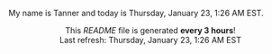 My name is Tanner and today is Thursday, January 23, 1:26 AM EST.

<p align="center">This <i>README</i> file is generated <b>every 3 hours</b>!</br>Last refresh: Thursday, January 23, 1:26 AM EST<br /></p>
